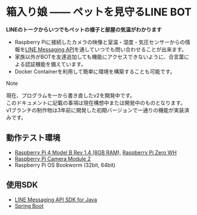 # 箱入り娘 —— ペットを見守るLINE BOT
**LINEのトークからいつでもペットの様子と部屋の気温がわかります**  
- Raspberry Piに接続したカメラの映像と室温・湿度・気圧センサーからの情報を[LINE Messaging API](https://developers.line.biz/ja/services/messaging-api/)を通していつでも問い合わせることが出来ます。  
- 家族以外がBOTを友達追加しても機能にアクセスできないように、合言葉による認証機能を備えています。
- Docker Containerを利用して簡単に環境を構築することも可能です。

> [!Note]  
> 現在、プログラムを一から書き直したv2を開発中です。  
> このドキュメントに記載の事項は現在構想中または開発中のものとなります。  
> v1ブランチの制作物は3年前に開発した初期バージョンで一通りの機能が実装済みです。  

## 動作テスト環境
- [Raspberry Pi 4 Model B Rev 1.4 (8GB RAM)](https://www.raspberrypi.com/products/raspberry-pi-4-model-b/), [Raspberry Pi Zero WH](https://www.raspberrypi.com/products/raspberry-pi-zero-w/)
- [Raspberry Pi Camera Module 2](https://www.raspberrypi.com/products/camera-module-v2/)
- Raspberry Pi OS Bookworm (32bit, 64bit)

## 使用SDK
- [LINE Messaging API SDK for Java](https://github.com/line/line-bot-sdk-java?tab=readme-ov-file#line-messaging-api-sdk-for-java)
- [Spring Boot](https://spring.io/projects/spring-boot)